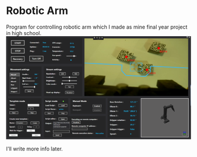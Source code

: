 # Robotic Arm

Program for controlling robotic arm which I made as mine final year project in high school.
![](img/app.png)

I'll write more info later.


